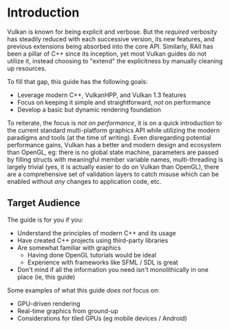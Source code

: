# Introduction

Vulkan is known for being explicit and verbose. But the _required_ verbosity has steadily reduced with each successive version, its new features, and previous extensions being absorbed into the core API. Similarly, RAII has been a pillar of C++ since its inception, yet most Vulkan guides do not utilize it, instead choosing to "extend" the explicitness by manually cleaning up resources.

To fill that gap, this guide has the following goals:

- Leverage modern C++, VulkanHPP, and Vulkan 1.3 features
- Focus on keeping it simple and straightforward, _not_ on performance
- Develop a basic but dynamic rendering foundation

To reiterate, the focus is _not on performance_, it is on a quick introduction to the current standard multi-platform graphics API while utilizing the modern paradigms and tools (at the time of writing). Even disregarding potential performance gains, Vulkan has a better and modern design and ecosystem than OpenGL, eg: there is no global state machine, parameters are passed by filling structs with meaningful member variable names, multi-threading is largely trivial (yes, it is actually easier to do on Vulkan than OpenGL), there are a comprehensive set of validation layers to catch misuse which can be enabled without _any_ changes to application code, etc.

## Target Audience

The guide is for you if you:

- Understand the principles of modern C++ and its usage
- Have created C++ projects using third-party libraries
- Are somewhat familiar with graphics
    - Having done OpenGL tutorials would be ideal
    - Experience with frameworks like SFML / SDL is great
- Don't mind if all the information you need isn't monolithically in one place (ie, this guide)

Some examples of what this guide _does not_ focus on:

- GPU-driven rendering
- Real-time graphics from ground-up
- Considerations for tiled GPUs (eg mobile devices / Android)